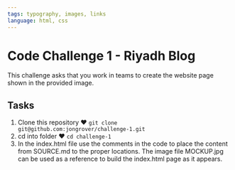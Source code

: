 ```yaml
---
tags: typography, images, links
language: html, css
---
```


# Code Challenge 1 - Riyadh Blog

This challenge asks that you work in teams to create the website page shown in the provided image.

## Tasks

1. Clone this repository ♥ `git clone git@github.com:jongrover/challenge-1.git`
2. cd into folder ♥ `cd challenge-1`
3. In the index.html file use the comments in the code to place the content from SOURCE.md to the proper locations. The image file MOCKUP.jpg can be used as a reference to build the index.html page as it appears.